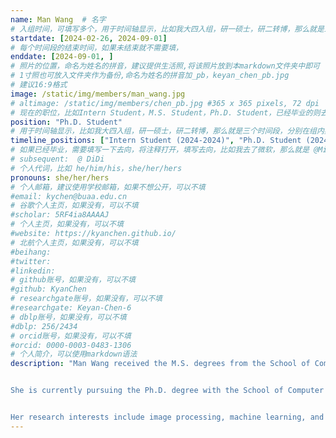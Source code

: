```yaml
---
name: Man Wang  # 名字
# 入组时间，可填写多个，用于时间轴显示，比如我大四入组，研一硕士，研二转博，那么就是三个时间段
startdate: [2024-02-26, 2024-09-01]
# 每个时间段的结束时间，如果未结束就不需要填，
enddate: [2024-09-01, ]
# 照片的位置，命名为姓名的拼音，建议提供生活照,将该照片放到本markdown文件夹中即可
# 1寸照也可放入文件夹作为备份,命名为姓名的拼音加_pb，keyan_chen_pb.jpg
# 建议16:9格式
image: /static/img/members/man_wang.jpg 
# altimage: /static/img/members/chen_pb.jpg #365 x 365 pixels, 72 dpi
# 现在的职位，比如Intern Student，M.S. Student，Ph.D. Student，已经毕业的则去掉Student，写 M.S.，Ph.D.
position: "Ph.D. Student" 
# 用于时间轴显示，比如我大四入组，研一硕士，研二转博，那么就是三个时间段，分别在组内身份是实习生，硕士生，博士生
timeline_positions: ["Intern Student (2024-2024)", "Ph.D. Student (2024-)"]
# 如果已经毕业，需要填写一下去向，将注释打开，填写去向，比如我去了微软，那么就是 @Microsoft Research Asia
# subsequent:  @ DiDi
# 个人代词，比如 he/him/his，she/her/hers
pronouns: she/her/hers
# 个人邮箱，建议使用学校邮箱，如果不想公开，可以不填
#email: kychen@buaa.edu.cn 
# 谷歌个人主页，如果没有，可以不填
#scholar: 5RF4ia8AAAAJ
# 个人主页，如果没有，可以不填
#website: https://kyanchen.github.io/
# 北航个人主页，如果没有，可以不填
#beihang:
#twitter:
#linkedin:
# github账号，如果没有，可以不填
#github: KyanChen
# researchgate账号，如果没有，可以不填
#researchgate: Keyan-Chen-6
# dblp账号，如果没有，可以不填
#dblp: 256/2434
# orcid账号，如果没有，可以不填
#orcid: 0000-0003-0483-1306
# 个人简介，可以使用markdown语法
description: "Man Wang received the M.S. degrees from the School of Computer Science-college of Software, Inner Mongolia University, China, in 2022. 


She is currently pursuing the Ph.D. degree with the School of Computer Science-college of Software, Inner Mongolia University.


Her research interests include image processing, machine learning, and multimodal learning."
---
```

